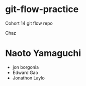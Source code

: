 # git-flow-practice
Cohort 14 git flow repo



Chaz
# Naoto Yamaguchi
- jon borgonia
- Edward Gao
- Jonathon Laylo
